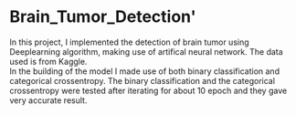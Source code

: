 # Brain_Tumor_Detection'
In this project, I implemented the detection of brain tumor using Deeplearning algorithm, making use of artifical neural network. The data used is from Kaggle.\
In the building of the model I made use of both binary classification and categorical crossentropy.
The binary classification and the categorical crossentropy were tested after iterating for about 10 epoch and they gave very accurate result.
